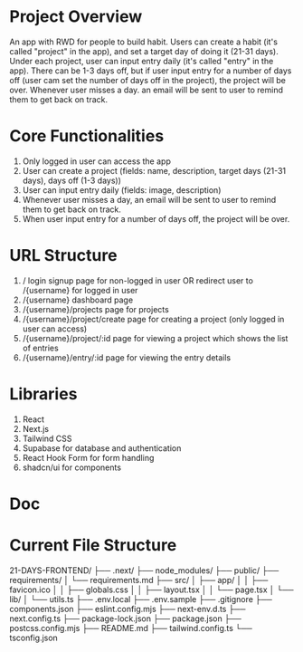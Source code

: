 # Project Overview
An app with RWD for people to build habit. Users can create a habit (it's called "project" in the app), and set a target day of doing it (21-31 days). Under each project, user can input entry daily (it's called "entry" in the app). There can be 1-3 days off, but if user input entry for a number of days off (user cam set the number of days off in the project), the project will be over. Whenever user misses a day. an email will be sent to user to remind them to get back on track.

# Core Functionalities
1. Only logged in user can access the app
2. User can create a project (fields: name, description, target days (21-31 days), days off (1-3 days))
3. User can input entry daily (fields: image, description)
4. Whenever user misses a day, an email will be sent to user to remind them to get back on track.
5. When user input entry for a number of days off, the project will be over.

# URL Structure
1. / login signup page for non-logged in user OR redirect user to /{username} for logged in user
2. /{username} dashboard page
3. /{username}/projects page for projects
4. /{username}/project/create page for creating a project (only logged in user can access)
5. /{username}/project/:id page for viewing a project which shows the list of entries
6. /{username}/entry/:id page for viewing the entry details

# Libraries
1. React
2. Next.js
3. Tailwind CSS
4. Supabase for database and authentication
5. React Hook Form for form handling
6. shadcn/ui for components

# Doc

# Current File Structure
21-DAYS-FRONTEND/
├── .next/
├── node_modules/
├── public/
├── requirements/
│   └── requirements.md
├── src/
│   ├── app/
│   │   ├── favicon.ico
│   │   ├── globals.css
│   │   ├── layout.tsx
│   │   └── page.tsx
│   └── lib/
│       └── utils.ts
├── .env.local
├── .env.sample
├── .gitignore
├── components.json
├── eslint.config.mjs
├── next-env.d.ts
├── next.config.ts
├── package-lock.json
├── package.json
├── postcss.config.mjs
├── README.md
├── tailwind.config.ts
└── tsconfig.json